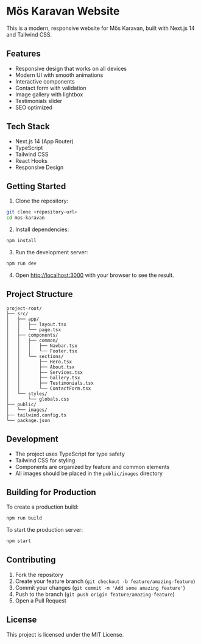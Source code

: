 # Mös Karavan Website

This is a modern, responsive website for Mös Karavan, built with Next.js 14 and Tailwind CSS.

## Features

- Responsive design that works on all devices
- Modern UI with smooth animations
- Interactive components
- Contact form with validation
- Image gallery with lightbox
- Testimonials slider
- SEO optimized

## Tech Stack

- Next.js 14 (App Router)
- TypeScript
- Tailwind CSS
- React Hooks
- Responsive Design

## Getting Started

1. Clone the repository:
```bash
git clone <repository-url>
cd mos-karavan
```

2. Install dependencies:
```bash
npm install
```

3. Run the development server:
```bash
npm run dev
```

4. Open [http://localhost:3000](http://localhost:3000) with your browser to see the result.

## Project Structure

```
project-root/
├── src/
│   ├── app/
│   │   ├── layout.tsx
│   │   └── page.tsx
│   ├── components/
│   │   ├── common/
│   │   │   ├── Navbar.tsx
│   │   │   └── Footer.tsx
│   │   └── sections/
│   │       ├── Hero.tsx
│   │       ├── About.tsx
│   │       ├── Services.tsx
│   │       ├── Gallery.tsx
│   │       ├── Testimonials.tsx
│   │       └── ContactForm.tsx
│   └── styles/
│       └── globals.css
├── public/
│   └── images/
├── tailwind.config.ts
└── package.json
```

## Development

- The project uses TypeScript for type safety
- Tailwind CSS for styling
- Components are organized by feature and common elements
- All images should be placed in the `public/images` directory

## Building for Production

To create a production build:

```bash
npm run build
```

To start the production server:

```bash
npm start
```

## Contributing

1. Fork the repository
2. Create your feature branch (`git checkout -b feature/amazing-feature`)
3. Commit your changes (`git commit -m 'Add some amazing feature'`)
4. Push to the branch (`git push origin feature/amazing-feature`)
5. Open a Pull Request

## License

This project is licensed under the MIT License.
